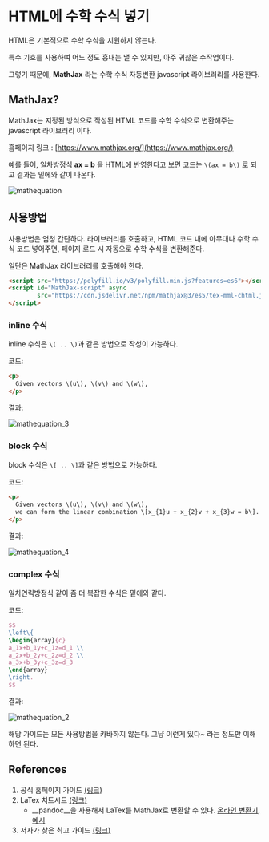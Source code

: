 # HTML에 수학 수식 넣기

HTML은 기본적으로 수학 수식을 지원하지 않는다.

특수 기호를 사용하여 어느 정도 흉내는 낼 수 있지만, 아주 귀찮은 수작업이다.

그렇기 때문에, __MathJax__ 라는 수학 수식 자동변환 javascript 라이브러리를 사용한다.

## MathJax?

MathJax는 지정된 방식으로 작성된 HTML 코드를 수학 수식으로 변환해주는 javascript 라이브러리 이다.

홈페이지 링크 : [https://www.mathjax.org/](https://www.mathjax.org/)

예를 들어, 일차방정식 __ax = b__ 을 HTML에 반영한다고 보면 코드는 `\(ax = b\)` 로 되고 결과는 밑에와 같이 나온다.

![mathequation](https://user-images.githubusercontent.com/44990492/132163856-d6f48536-050f-49b3-9d3e-6903493f88da.PNG)

## 사용방법

사용방법은 엄청 간단하다. 라이브러리를 호출하고, HTML 코드 내에 아무대나 수학 수식 코드 넣어주면, 페이지 로드 시 자동으로 수학 수식을 변환해준다.

일단은 MathJax 라이브러리를 호출해야 한다.

```html
<script src="https://polyfill.io/v3/polyfill.min.js?features=es6"></script>
<script id="MathJax-script" async
        src="https://cdn.jsdelivr.net/npm/mathjax@3/es5/tex-mml-chtml.js">
</script>
```

### inline 수식

inline 수식은 `\( .. \)`과 같은 방법으로 작성이 가능하다.

코드:

```html
<p>
  Given vectors \(u\), \(v\) and \(w\),
</p>
```

결과:

![mathequation_3](https://user-images.githubusercontent.com/44990492/132163861-73708b8b-510c-40b0-af86-dd4ba165d469.PNG)

### block 수식

block 수식은 `\[ .. \]`과 같은 방법으로 가능하다.

코드:

```html
<p>
  Given vectors \(u\), \(v\) and \(w\),
  we can form the linear combination \[x_{1}u + x_{2}v + x_{3}w = b\].
</p>
```

결과:

![mathequation_4](https://user-images.githubusercontent.com/44990492/132163862-a36224df-0fde-488e-84df-25c6b201db91.PNG)

### complex 수식

일차연릭방정식 같이 좀 더 복잡한 수식은 밑에와 같다.

코드:

```tex
$$
\left\{ 
\begin{array}{c}
a_1x+b_1y+c_1z=d_1 \\ 
a_2x+b_2y+c_2z=d_2 \\ 
a_3x+b_3y+c_3z=d_3
\end{array}
\right. 
$$
```

결과:

![mathequation_2](https://user-images.githubusercontent.com/44990492/132163860-54c0de04-a27f-4a3b-81e7-56b09c149c7b.PNG)

해당 가이드는 모든 사용방법을 카바하지 않는다.
그냥 이런게 있다~ 라는 정도만 이해하면 된다.

## References

1. 공식 홈페이지 가이드 [(링크)](http://docs.mathjax.org/en/latest/)
2. LaTex 치트시트 [(링크)](http://tug.ctan.org/info/undergradmath/undergradmath.pdf)
   - __pandoc__을 사용해서 LaTex를 MathJax로 변환할 수 있다. [온라인 변환기](https://pandoc.org/try/), [예시](https://pandoc.org/demos.html#)
3. 저자가 찾은 최고 가이드 [(링크)](https://math.meta.stackexchange.com/questions/5020/mathjax-basic-tutorial-and-quick-reference)

